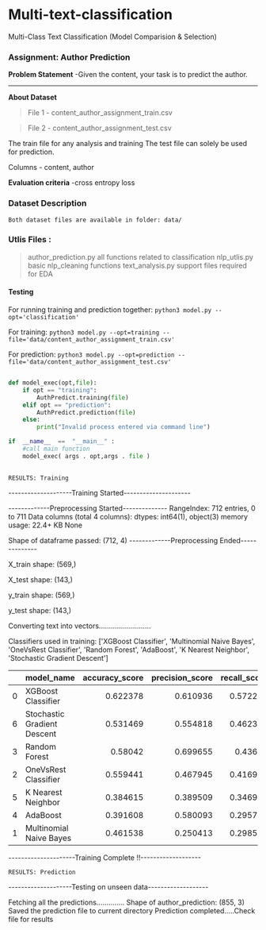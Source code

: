 # Multi-text-classification
Multi-Class Text Classification (Model Comparision &amp; Selection)

### Assignment: Author Prediction

**Problem Statement** -Given the content, your task is to predict the author.

---
**About Dataset**
>File 1 - content_author_assignment_train.csv

>File 2 - content_author_assignment_test.csv

The train file for any analysis and training
The test file can solely be used for prediction.

Columns - content, author

**Evaluation criteria** -cross entropy loss

### Dataset Description
`Both dataset files are available in folder: data/`

### Utlis Files : 
 > author_prediction.py
 all functions related to classification 
 > nlp_utlis.py
 basic nlp_cleaning functions
 > text_analysis.py
 support files required for EDA
 
 #### Testing

For running training and prediction together: `python3 model.py --opt='classification'`

For training: `python3 model.py --opt=training --file='data/content_author_assignment_train.csv'`

For prediction: `python3 model.py --opt=prediction --file='data/content_author_assignment_test.csv'`

```python

def model_exec(opt,file):
    if opt == "training":
        AuthPredict.training(file)
    elif opt == "prediction":
        AuthPredict.prediction(file)
    else:
        print("Invalid process entered via command line")

if  __name__  ==  "__main__" : 
    #call main function
    model_exec( args . opt,args . file )
   
```
`RESULTS: Training`

--------------------Training Started---------------------

-------------Preprocessing Started--------------
RangeIndex: 712 entries, 0 to 711
Data columns (total 4 columns):
dtypes: int64(1), object(3)
memory usage: 22.4+ KB
None

 Shape of dataframe passed: (712, 4)
-------------Preprocessing Ended--------------

X_train shape:  (569,)

X_test shape:  (143,)

y_train shape:  (569,)

y_test shape:  (143,)

Converting text into vectors..........................

Classifiers used in training:  ['XGBoost Classifier', 'Multinomial Naive Bayes', 'OneVsRest Classifier', 'Random Forest', 'AdaBoost', 'K Nearest Neighbor', 'Stochastic Gradient Descent']

|    | model_name                  |   accuracy_score |   precision_score |   recall_score |   f1_score |   log_loss |
|---:|:----------------------------|-----------------:|------------------:|---------------:|-----------:|-----------:|
|  0 | XGBoost Classifier          |         0.622378 |          0.610936 |       0.572246 |   0.583308 |    1.1072  |
|  6 | Stochastic Gradient Descent |         0.531469 |          0.554818 |       0.462336 |   0.481236 |    1.08219 |
|  3 | Random Forest               |         0.58042  |          0.699655 |       0.43664  |   0.417319 |    1.05376 |
|  2 | OneVsRest Classifier        |         0.559441 |          0.467945 |       0.416984 |   0.402733 |    1.23398 |
|  5 | K Nearest Neighbor          |         0.384615 |          0.389509 |       0.346919 |   0.314551 |    6.43052 |
|  4 | AdaBoost                    |         0.391608 |          0.580093 |       0.295762 |   0.271179 |    1.13501 |
|  1 | Multinomial Naive Bayes     |         0.461538 |          0.250413 |       0.298536 |   0.240056 |    1.61109 |

---------------------Training Complete !!-------------------

`RESULTS: Prediction`

--------------------Testing on unseen data-------------------

Fetching all the predictions..............
 Shape of author_prediction: (855, 3)
Saved the prediction file to current directory
 Prediction completed.....Check file for results
```python
